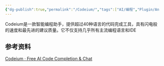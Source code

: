 ```yaml
---
{"dg-publish":true,"permalink":"/Codeium/","tags":["AI/编程","Plugin/AndroidStdio"],"noteIcon":""}
---
```


Codeium是一款智能编程助手，提供超过40种语言的代码完成工具，具有闪电般的速度和最先进的建议质量。它不仅支持几乎所有主流编程语言和IDE

## 参考资料
[Codeium · Free AI Code Completion & Chat](https://codeium.com/)
